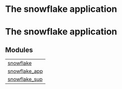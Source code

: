 

<h1>The snowflake application</h1>

The snowflake application
=========================


<h2 class="indextitle">Modules</h2>



<table width="100%" border="0" summary="list of modules">
<tr><td><a href="snowflake.md" class="module">snowflake</a></td></tr>
<tr><td><a href="snowflake_app.md" class="module">snowflake_app</a></td></tr>
<tr><td><a href="snowflake_sup.md" class="module">snowflake_sup</a></td></tr></table>

